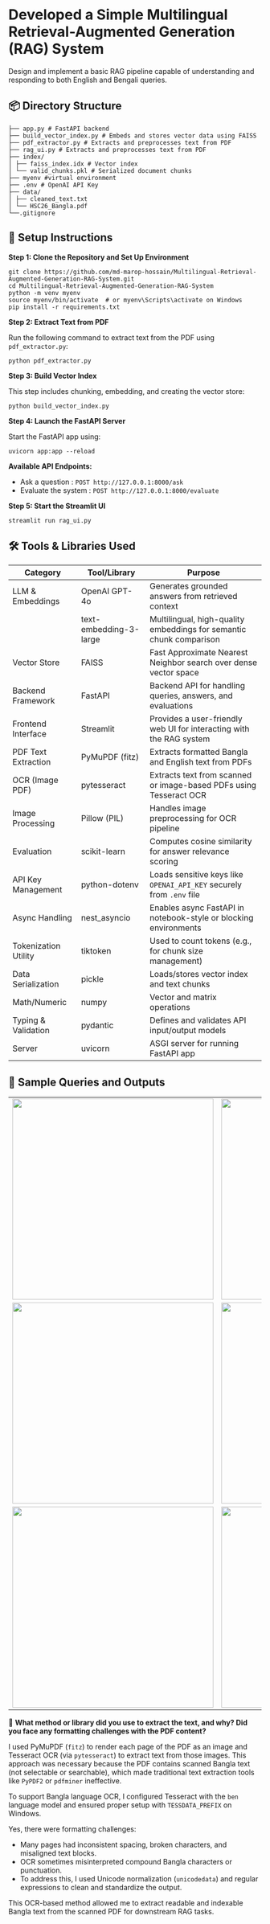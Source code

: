 # Developed a Simple Multilingual Retrieval-Augmented Generation (RAG) System
Design and implement a basic RAG pipeline capable of understanding and responding to both English and Bengali queries.

## 📦 Directory Structure
```
├── app.py # FastAPI backend
├── build_vector_index.py # Embeds and stores vector data using FAISS
├── pdf_extractor.py # Extracts and preprocesses text from PDF
├── rag_ui.py # Extracts and preprocesses text from PDF
├── index/
│ ├── faiss_index.idx # Vector index
│ └── valid_chunks.pkl # Serialized document chunks
├── myenv #virtual environment
├── .env # OpenAI API Key
├── data/
│ ├── cleaned_text.txt 
│ └── HSC26_Bangla.pdf 
└──.gitignore
```

## 🚀 Setup Instructions

**Step 1: Clone the Repository and Set Up Environment**
```
git clone https://github.com/md-marop-hossain/Multilingual-Retrieval-Augmented-Generation-RAG-System.git
cd Multilingual-Retrieval-Augmented-Generation-RAG-System
python -m venv myenv
source myenv/bin/activate  # or myenv\Scripts\activate on Windows
pip install -r requirements.txt
```
**Step 2: Extract Text from PDF**

Run the following command to extract text from the PDF using ```pdf_extractor.py```:
   
```python pdf_extractor.py```

**Step 3: Build Vector Index**

This step includes chunking, embedding, and creating the vector store:

```python build_vector_index.py```

**Step 4: Launch the FastAPI Server**

Start the FastAPI app using:

```uvicorn app:app --reload```

 **Available API Endpoints:**
   - Ask a question : ```POST http://127.0.0.1:8000/ask```
   - Evaluate the system : ```POST http://127.0.0.1:8000/evaluate```
   
**Step 5: Start the Streamlit UI**

```streamlit run rag_ui.py```

## 🛠️ Tools & Libraries Used

| Category              | Tool/Library           | Purpose                                                                 |
|-----------------------|------------------------|-------------------------------------------------------------------------|
| LLM & Embeddings      | OpenAI GPT-4o          | Generates grounded answers from retrieved context                       |
|                       | text-embedding-3-large | Multilingual, high-quality embeddings for semantic chunk comparison     |
| Vector Store          | FAISS                  | Fast Approximate Nearest Neighbor search over dense vector space        |
| Backend Framework     | FastAPI                | Backend API for handling queries, answers, and evaluations              |
| Frontend Interface    | Streamlit              | Provides a user-friendly web UI for interacting with the RAG system     |
| PDF Text Extraction   | PyMuPDF (fitz)         | Extracts formatted Bangla and English text from PDFs                    |
| OCR (Image PDF)       | pytesseract            | Extracts text from scanned or image-based PDFs using Tesseract OCR      |
| Image Processing      | Pillow (PIL)           | Handles image preprocessing for OCR pipeline                            |
| Evaluation            | scikit-learn           | Computes cosine similarity for answer relevance scoring                 |
| API Key Management    | python-dotenv          | Loads sensitive keys like `OPENAI_API_KEY` securely from `.env` file    |
| Async Handling        | nest_asyncio           | Enables async FastAPI in notebook-style or blocking environments        |
| Tokenization Utility  | tiktoken               | Used to count tokens (e.g., for chunk size management)        |
| Data Serialization    | pickle                 | Loads/stores vector index and text chunks                               |
| Math/Numeric          | numpy                  | Vector and matrix operations                                            |
| Typing & Validation   | pydantic               | Defines and validates API input/output models                           |
| Server                | uvicorn                | ASGI server for running FastAPI app                                     |

## 💬 Sample Queries and Outputs

<table>
  <tr>
    <td><img src="images/api.png" width="400"/></td>
    <td><img src="images/question.png" width="400"/></td>
  </tr>
  <tr>
    <td><img src="images/answerOne.png" width="400"/></td>
    <td><img src="images/answerTwo.png" width="400"/></td>
  </tr>
  <tr>
    <td><img src="images/cosn.png" width="400"/></td>
    <td><img src="images/steamlit_interface.png" width="400"/></td>
  </tr>
</table>


📝 **What method or library did you use to extract the text, and why? Did you face any formatting challenges with the PDF content?**

I used PyMuPDF (```fitz```) to render each page of the PDF as an image and Tesseract OCR (via ```pytesseract```) to extract text from those images. This approach was necessary because the PDF contains scanned Bangla text (not selectable or searchable), which made traditional text extraction tools like ```PyPDF2``` or ```pdfminer``` ineffective.

To support Bangla language OCR, I configured Tesseract with the ```ben``` language model and ensured proper setup with ```TESSDATA_PREFIX``` on Windows.

Yes, there were formatting challenges:
- Many pages had inconsistent spacing, broken characters, and misaligned text blocks.
- OCR sometimes misinterpreted compound Bangla characters or punctuation.
- To address this, I used Unicode normalization (```unicodedata```) and regular expressions to clean and standardize the output.

This OCR-based method allowed me to extract readable and indexable Bangla text from the scanned PDF for downstream RAG tasks.
